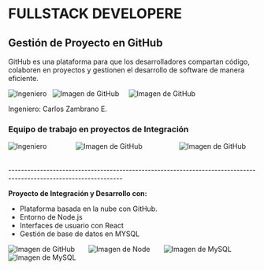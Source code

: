 <!DOCTYPE html>
<html>
<body>
<h1>FULLSTACK DEVELOPERE</h1>
<h2>Gestión de Proyecto en GitHub</h2>
<p>GitHub es una plataforma para que los desarrolladores compartan código, colaboren en proyectos y gestionen el desarrollo de software de manera eficiente.</p>

 <img src="https://github.com/user-attachments/assets/a6d89ebc-5f11-4e93-a65f-249aaa3fa0ec" alt="Ingeniero"> 
 &nbsp;
 <img src="https://github.com/user-attachments/assets/85b89897-7c5e-45c9-bcff-ad41e3503202" alt="Imagen de GitHub">
&nbsp &nbsp;
 <img src="https://github.com/user-attachments/assets/859d5a7a-93ae-41f7-8fe3-db34aacacdf9" alt="Imagen de GitHub">

<p> Ingeniero: Carlos Zambrano E.</p>
<h3>
<p><b>Equipo de trabajo en proyectos de Integración</p></b>

</h3>
 <img src="https://github.com/user-attachments/assets/b7a0dc18-40b1-4076-be09-3242b6732e3e" alt="Ingeniero">
 &nbsp &nbsp &nbsp &nbsp &nbsp &nbsp &nbsp;
 <img src="https://github.com/user-attachments/assets/89ea969f-06c0-4f02-9d51-49b24dfdd30d" alt="Imagen de GitHub">
&nbsp &nbsp &nbsp &nbsp &nbsp &nbsp &nbsp &nbsp &nbsp;

 <img src="https://github.com/user-attachments/assets/5c560306-70f7-41a2-92de-d6a7bc7771c8" alt="Imagen de GitHub">
&nbsp &nbsp &nbsp &nbsp &nbsp &nbsp &nbsp &nbsp &nbsp;
<p>------------------------------------------------------------------------------------------------------------------</p>
<p><b>Proyecto de Integración y Desarrollo con:</p></b>
<ul>
<li>Plataforma basada en la nube con GitHub.</li>
<li>Entorno de Node.js</li>
<li>Interfaces de usuario con React </li>
<li>Gestión de base de datos en MYSQL</li>
</ul>

<img src="https://github.com/user-attachments/assets/611eed9f-97e4-41f9-b72c-f69728e68811" alt="Imagen de GitHub"> 
&nbsp &nbsp &nbsp;
<img src="https://github.com/user-attachments/assets/dda30be6-9f87-4324-9059-fca54bf4fd03" alt="Imagen de Node"> 
&nbsp &nbsp &nbsp;
<img src="https://github.com/user-attachments/assets/f5d6642f-a95f-4c1e-9572-f89f63ae1a37" alt="Imagen de MySQL">
&nbsp &nbsp &nbsp;
<img src="https://github.com/user-attachments/assets/1f2eea40-4b37-4ffd-8586-9f079fa1bcd2" alt="Imagen de MySQL">

</body>
</html>

  
